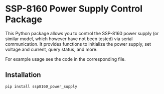 # SSP-8160 Power Supply Control Package

This Python package allows you to control the SSP-8160 power supply (or similar model, which however have not been tested) via serial communication. It provides functions to initialize the power supply, set voltage and current, query status, and more.

For example usage see the code in the corresponding file.

## Installation

```bash
pip install ssp8160_power_supply
